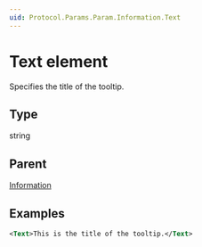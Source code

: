 ```yaml
---
uid: Protocol.Params.Param.Information.Text
---
```


# Text element

Specifies the title of the tooltip.

## Type

string

## Parent

[Information](xref:Protocol.Params.Param.Information)

## Examples


```xml
<Text>This is the title of the tooltip.</Text>
```




